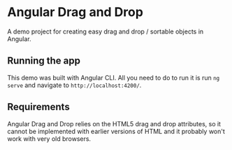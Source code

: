 # Angular Drag and Drop

A demo project for creating easy drag and drop / sortable objects in Angular.

## Running the app

This demo was built with Angular CLI. All you need to do to run it is run `ng serve` and navigate to `http://localhost:4200/`.

## Requirements

Angular Drag and Drop relies on the HTML5 drag and drop attributes, so it cannot be implemented with earlier versions of HTML and it probably won't work with very old browsers.
